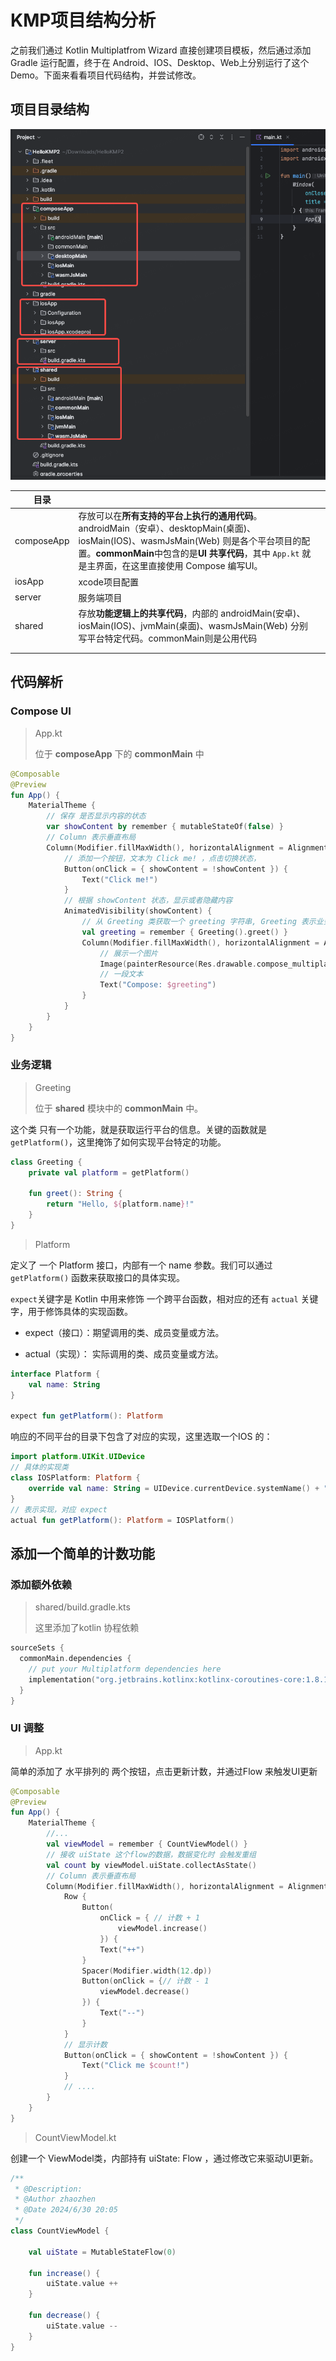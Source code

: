 # KMP项目结构分析

之前我们通过 Kotlin Multiplatfrom Wizard 直接创建项目模板，然后通过添加 Gradle 运行配置，终于在 Android、IOS、Desktop、Web上分别运行了这个Demo。下面来看看项目代码结构，并尝试修改。

## 项目目录结构

![image-20240630190620705](KMP项目结构分析.assets/image-20240630190620705-9755115.png)

| 目录       |                                                              |      |
| ---------- | ------------------------------------------------------------ | ---- |
| composeApp | 存放可以在**所有支持的平台上执行的通用代码**。androidMain（安卓）、desktopMain(桌面)、iosMain(IOS)、wasmJsMain(Web) 则是各个平台项目的配置。**commonMain**中包含的是**UI 共享代码**，其中  `App.kt` 就是主界面，在这里直接使用 Compose 编写UI。 |      |
| iosApp     | xcode项目配置                                                |      |
| server     | 服务端项目                                                   |      |
| shared     | 存放**功能逻辑上的共享代码**，内部的 androidMain(安卓)、iosMain(IOS)、jvmMain(桌面)、wasmJsMain(Web) 分别写平台特定代码。commonMain则是公用代码 |      |
|            |                                                              |      |
|            |                                                              |      |

## 代码解析

### Compose UI

>  App.kt
>
>  位于 **composeApp** 下的 **commonMain** 中

```kotlin
@Composable
@Preview
fun App() {
    MaterialTheme {
        // 保存 是否显示内容的状态
        var showContent by remember { mutableStateOf(false) }
        // Column 表示垂直布局
        Column(Modifier.fillMaxWidth(), horizontalAlignment = Alignment.CenterHorizontally) {
            // 添加一个按钮，文本为 Click me! ，点击切换状态，
            Button(onClick = { showContent = !showContent }) {
                Text("Click me!")
            }
            // 根据 showContent 状态，显示或者隐藏内容
            AnimatedVisibility(showContent) {
                // 从 Greeting 类获取一个 greeting 字符串, Greeting 表示业务逻辑
                val greeting = remember { Greeting().greet() }
                Column(Modifier.fillMaxWidth(), horizontalAlignment = Alignment.CenterHorizontally) {
                    // 展示一个图片
                    Image(painterResource(Res.drawable.compose_multiplatform), null)
                    // 一段文本
                    Text("Compose: $greeting")
                }
            }
        }
    }
}
```

### 业务逻辑

> Greeting
>
> 位于 **shared** 模块中的 **commonMain** 中。

这个类 只有一个功能，就是获取运行平台的信息。关键的函数就是 `getPlatform()`，这里掩饰了如何实现平台特定的功能。

```kotlin
class Greeting {
    private val platform = getPlatform()

    fun greet(): String {
        return "Hello, ${platform.name}!"
    }
}
```

> Platform

定义了 一个 Platform 接口，内部有一个 name 参数。我们可以通过 `getPlatform()` 函数来获取接口的具体实现。

`expect`关键字是 Kotlin 中用来修饰 一个跨平台函数，相对应的还有 `actual` 关键字，用于修饰具体的实现函数。 

* expect（接口）：期望调用的类、成员变量或方法。

* actual（实现）： 实际调用的类、成员变量或方法。

```kotlin
interface Platform {
    val name: String
}

expect fun getPlatform(): Platform
```

响应的不同平台的目录下包含了对应的实现，这里选取一个IOS 的：

```kotlin
import platform.UIKit.UIDevice
// 具体的实现类
class IOSPlatform: Platform {
    override val name: String = UIDevice.currentDevice.systemName() + " " + UIDevice.currentDevice.systemVersion
}
// 表示实现，对应 expect
actual fun getPlatform(): Platform = IOSPlatform()
```

## 添加一个简单的计数功能

### 添加额外依赖

> shared/build.gradle.kts
>
> 这里添加了kotlin 协程依赖

```kotlin
sourceSets {
  commonMain.dependencies {
    // put your Multiplatform dependencies here
    implementation("org.jetbrains.kotlinx:kotlinx-coroutines-core:1.8.1")
  }
}
```

### UI 调整

> App.kt

简单的添加了 水平排列的 两个按钮，点击更新计数，并通过Flow 来触发UI更新

```kotlin
@Composable
@Preview
fun App() {
    MaterialTheme {
        //...
        val viewModel = remember { CountViewModel() }
        // 接收 uiState 这个flow的数据，数据变化时 会触发重组
        val count by viewModel.uiState.collectAsState()
        // Column 表示垂直布局
        Column(Modifier.fillMaxWidth(), horizontalAlignment = Alignment.CenterHorizontally) {
            Row {
                Button(
                    onClick = { // 计数 + 1
                        viewModel.increase()
                    }) {
                    Text("++")
                }
                Spacer(Modifier.width(12.dp))
                Button(onClick = {// 计数 - 1
                    viewModel.decrease()
                }) {
                    Text("--")
                }
            }
            // 显示计数
            Button(onClick = { showContent = !showContent }) {
                Text("Click me $count!")
            }
            // ....
        }
    }
}
```

>CountViewModel.kt

创建一个 ViewModel类，内部持有 uiState: Flow ，通过修改它来驱动UI更新。

```kotlin
/**
 * @Description:
 * @Author zhaozhen
 * @Date 2024/6/30 20:05
 */
class CountViewModel {

    val uiState = MutableStateFlow(0)

    fun increase() {
        uiState.value ++
    }

    fun decrease() {
        uiState.value --
    }
}
```
